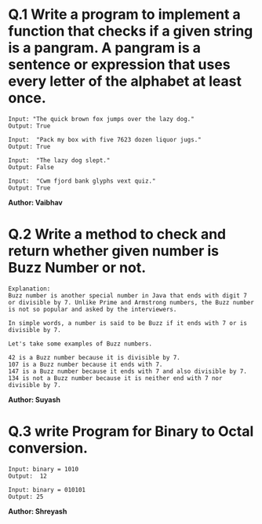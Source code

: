 # Q.1 Write a program to implement a function that checks if a given string is a pangram. A pangram is a sentence or expression that uses every letter of the alphabet at least once.
```
Input: "The quick brown fox jumps over the lazy dog."
Output: True

Input:  "Pack my box with five 7623 dozen liquor jugs."
Output: True

Input:  "The lazy dog slept."
Output: False

Input:  "Cwm fjord bank glyphs vext quiz."
Output: True
```
**Author: Vaibhav**

# Q.2 Write a method to check and return whether given number is Buzz Number or not.
```
Explanation:
Buzz number is another special number in Java that ends with digit 7 or divisible by 7. Unlike Prime and Armstrong numbers, the Buzz number is not so popular and asked by the interviewers.

In simple words, a number is said to be Buzz if it ends with 7 or is divisible by 7.

Let's take some examples of Buzz numbers.

42 is a Buzz number because it is divisible by 7.
107 is a Buzz number because it ends with 7.
147 is a Buzz number because it ends with 7 and also divisible by 7.
134 is not a Buzz number because it is neither end with 7 nor divisible by 7.

```
**Author: Suyash**

# Q.3 write Program for Binary to Octal conversion.
```
Input: binary = 1010
Output:  12

Input: binary = 010101
Output: 25
```
**Author: Shreyash**

